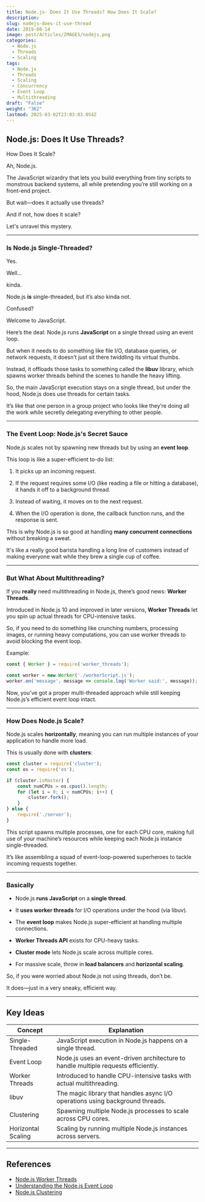 ```yaml
---
title: Node.js- Does It Use Threads? How Does It Scale?
description: 
slug: nodejs-does-it-use-thread
date: 2019-08-14
image: post/Articles/IMAGES/nodejs.png
categories:
  - Node.js
  - Threads
  - Scaling
tags:
  - Node.js
  - Threads
  - Scaling
  - Concurrency
  - Event Loop
  - Multithreading
draft: "False"
weight: "362"
lastmod: 2025-03-02T23:03:03.054Z
---
```

## Node.js: Does It Use Threads?

How Does It Scale?

Ah, Node.js.

The JavaScript wizardry that lets you build everything from tiny scripts to monstrous backend systems, all while pretending you’re still working on a front-end project.

But wait—does it actually use threads?

And if not, how does it scale?

Let's unravel this mystery.

***

### Is Node.js Single-Threaded?

Yes.

Well...

kinda.

Node.js **is** single-threaded, but it’s also kinda not.

Confused?

Welcome to JavaScript.

Here’s the deal: Node.js runs **JavaScript** on a single thread using an event loop.

But when it needs to do something like file I/O, database queries, or network requests, it doesn’t just sit there twiddling its virtual thumbs.

Instead, it offloads those tasks to something called the **libuv** library, which spawns worker threads behind the scenes to handle the heavy lifting.

So, the main JavaScript execution stays on a single thread, but under the hood, Node.js does use threads for certain tasks.

It’s like that one person in a group project who looks like they’re doing all the work while secretly delegating everything to other people.

***

### The Event Loop: Node.js's Secret Sauce

Node.js scales not by spawning new threads but by using an **event loop**.

This loop is like a super-efficient to-do list:

1. It picks up an incoming request.

2. If the request requires some I/O (like reading a file or hitting a database), it hands it off to a background thread.

3. Instead of waiting, it moves on to the next request.

4. When the I/O operation is done, the callback function runs, and the response is sent.

This is why Node.js is so good at handling **many concurrent connections** without breaking a sweat.

It's like a really good barista handling a long line of customers instead of making everyone wait while they brew a single cup of coffee.

***

### But What About Multithreading?

If you **really** need multithreading in Node.js, there’s good news: **Worker Threads**.

Introduced in Node.js 10 and improved in later versions, **Worker Threads** let you spin up actual threads for CPU-intensive tasks.

So, if you need to do something like crunching numbers, processing images, or running heavy computations, you can use worker threads to avoid blocking the event loop.

Example:

```javascript
const { Worker } = require('worker_threads');

const worker = new Worker('./workerScript.js');
worker.on('message', message => console.log('Worker said:', message));
```

Now, you’ve got a proper multi-threaded approach while still keeping Node.js’s efficient event loop intact.

***

### How Does Node.js Scale?

Node.js scales **horizontally**, meaning you can run multiple instances of your application to handle more load.

This is usually done with **clusters**:

```javascript
const cluster = require('cluster');
const os = require('os');

if (cluster.isMaster) {
    const numCPUs = os.cpus().length;
    for (let i = 0; i < numCPUs; i++) {
        cluster.fork();
    }
} else {
    require('./server');
}
```

This script spawns multiple processes, one for each CPU core, making full use of your machine’s resources while keeping each Node.js instance single-threaded.

It’s like assembling a squad of event-loop-powered superheroes to tackle incoming requests together.

***

### Basically

* Node.js **runs JavaScript** on a **single thread**.

* It **uses worker threads** for I/O operations under the hood (via libuv).

* The **event loop** makes Node.js super-efficient at handling multiple connections.

* **Worker Threads API** exists for CPU-heavy tasks.

* **Cluster mode** lets Node.js scale across multiple cores.

* For massive scale, throw in **load balancers** and **horizontal scaling**.

So, if you were worried about Node.js not using threads, don’t be.

It does—just in a very sneaky, efficient way.

***

## Key Ideas

| Concept            | Explanation                                                                        |
| ------------------ | ---------------------------------------------------------------------------------- |
| Single-Threaded    | JavaScript execution in Node.js happens on a single thread.                        |
| Event Loop         | Node.js uses an event-driven architecture to handle multiple requests efficiently. |
| Worker Threads     | Introduced to handle CPU-intensive tasks with actual multithreading.               |
| libuv              | The magic library that handles async I/O operations using background threads.      |
| Clustering         | Spawning multiple Node.js processes to scale across CPU cores.                     |
| Horizontal Scaling | Scaling by running multiple Node.js instances across servers.                      |

***

## References

* [Node.js Worker Threads](https://nodejs.org/api/worker_threads.html)
* [Understanding the Node.js Event Loop](https://nodejs.org/en/docs/guides/event-loop-timers-and-nexttick/)
* [Node.js Clustering](https://nodejs.org/docs/latest-v16.x/api/cluster.html)
